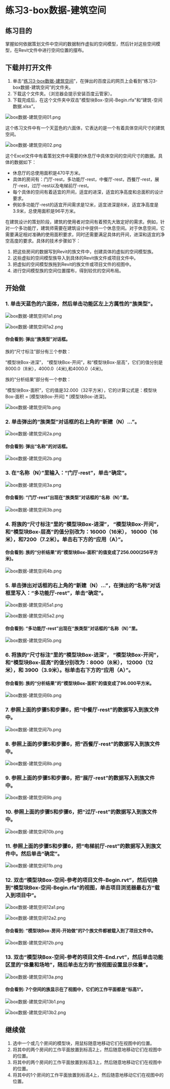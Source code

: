 # 练习3-box数据-建筑空间

## 练习目的

掌握如何依据策划文件中空间的数据制作虚拟的空间模型，然后针对这些空间模型，在Revit文件中进行空间位置的摆布。

## 下载并打开文件

1. 单击“[练习3-box数据-建筑空间](http://pan.baidu.com/s/1dDYyyDN)”，在弹出的百度云的网页上会看到“练习3-box数据-建筑空间”的文件夹。
2. 下载这个文件夹。（浏览器会提示安装百度云管家）。
3. 下载完成后，在这个文件夹中双击"模型块Box-空间-Begin.rfa"和“建筑-空间数据.xlsx”。

![box数据-建筑空间01.png](/images/box数据-建筑空间/box数据-建筑空间01.png)

这个练习文件中有一个天蓝色的六面体，它表达的是一个有着具体空间尺寸的建筑空间。

![box数据-建筑空间02.png](/images/box数据-建筑空间/box数据-建筑空间02.png)

这个Excel文件中有着策划文件中需要的休息厅中具体空间的空间尺寸的数据。具体的数据如下：

- 休息厅的总使用面积是470平方米。
- 具体的房间有：门厅-rest，多功能厅-rest，中餐厅-rest，西餐厅-rest，展厅-rest，过厅-rest以及电梯前厅-rest。
- 每个具体的空间有着适宜的开间，适宜的进深，适宜的净高度和总面积的设计要求。
- 例如多功能厅-rest的适宜开间需求是12米，适宜进深是8米，适宜净高度是3.9米，总使用面积是96平方米。

在建筑设计的策划阶段，建筑的使用者对空间有着预先大致定好的需求。例如，针对一个多功能厅，建筑师需要在建筑设计中提供一个休息空间。对于休息空间，它需要满足相对准确的使用面积要求，同时还需要满足具体的开间，进深和适宜的净空高度的要求。具体的技术步骤如下：

1. 把这些房间的数据写到Revit的族文件中，创建具体的虚拟的空间模型族。
2. 这些虚拟的空间模型族导入到具体的Revit族文件或项目文件中。
3. 把虚拟的空间模型族拖到Revit的族文件或项目文件的视图中。
4. 进行空间模型族的空间位置摆布，得到较优的空间布局。

## 开始做

### 1. 单击天蓝色的六面体，然后单击功能区左上方属性的"族类型"。

![box数据-建筑空间1a1.png](/images/box数据-建筑空间/box数据-建筑空间1a1.png)

![box数据-建筑空间1a2.png](/images/box数据-建筑空间/box数据-建筑空间1a2.png)

#### 你会看到: 弹出“族类型”对话框。

族的“尺寸标注”部分有三个参数：

“模型块Box-进深”， “模型块Box-开间”，和“模型块Box-层高”，它们的值分别是8000.0（8米），4000.0（4米),和4000.0（4米)。

族的“分析结果”部分有一个参数：

“模型块Box-面积”，它的值是32.000（32平方米），它的计算公式是：模型块Box-面积 = [模型块Box-开间] * [模型块Box-进深]。

![box数据-建筑空间1b.png](/images/box数据-建筑空间/box数据-建筑空间1b.png)

### 2. 单击弹出的“族类型”对话框的右上角的“新建（N）...”。

![box数据-建筑空间2a.png](/images/box数据-建筑空间/box数据-建筑空间2a.png)

#### 你会看到: 弹出“名称”的对话框。

![box数据-建筑空间2b.png](/images/box数据-建筑空间/box数据-建筑空间2b.png)

### 3. 在“名称（N）”里输入：“门厅-rest”，单击“确定”。

![box数据-建筑空间3a.png](/images/box数据-建筑空间/box数据-建筑空间3a.png)

#### 你会看到: “门厅-rest”出现在“族类型”对话框的“名称（N）”里。

![box数据-建筑空间3b.png](/images/box数据-建筑空间/box数据-建筑空间3b.png)

### 4. 将族的“尺寸标注”里的“模型块Box-进深”， “模型块Box-开间”，和“模型块Box-层高”的值分别改为：16000（16米）， 16000（16米），和7200（7.2米）。单击右下方的“应用（A）”。

#### 你会看到: 族的“分析结果”的“模型块Box-面积”的值变成了256.000(256平方米)。

![box数据-建筑空间4b.png](/images/box数据-建筑空间/box数据-建筑空间4b.png)

### 5. 单击弹出对话框的右上角的“新建（N）...”，在弹出的“名称”对话框里写入：“多功能厅-rest”，单击“确定”。

![box数据-建筑空间5a1.png](/images/box数据-建筑空间/box数据-建筑空间5a1.png)

![box数据-建筑空间5a2.png](/images/box数据-建筑空间/box数据-建筑空间5a2.png)

#### 你会看到: “多功能厅-rest”出现在“族类型”对话框的“名称（N）”里。

![box数据-建筑空间5b.png](/images/box数据-建筑空间/box数据-建筑空间5b.png)

### 6. 将族的“尺寸标注”里的“模型块Box-进深”， “模型块Box-开间”，和“模型块Box-层高”的值分别改为：8000（8米）， 12000（12米），和 3900（3.9米）。标单击右下方的“应用（A）”。

#### 你会看到: 族的“分析结果”的“模型块Box-面积”的值变成了96.000平方米。

![box数据-建筑空间6b.png](/images/box数据-建筑空间/box数据-建筑空间6b.png)

### 7. 参照上面的步骤5和步骤6，把“中餐厅-rest”的数据写入到族文件中。

![box数据-建筑空间7b.png](/images/box数据-建筑空间/box数据-建筑空间7b.png)

### 8. 参照上面的步骤5和步骤6，把“西餐厅-rest”的数据写入到族文件中。

![box数据-建筑空间8b.png](/images/box数据-建筑空间/box数据-建筑空间8b.png)

### 9. 参照上面的步骤5和步骤6，把“展厅-rest”的数据写入到族文件中。

![box数据-建筑空间9b.png](/images/box数据-建筑空间/box数据-建筑空间9b.png)

### 10. 参照上面的步骤5和步骤6，把“过厅-rest”的数据写入到族文件中。

![box数据-建筑空间10b.png](/images/box数据-建筑空间/box数据-建筑空间10b.png)

### 11. 参照上面的步骤5和步骤6，把“电梯前厅-rest”的数据写入到族文件中。然后单击“确定”。

![box数据-建筑空间11b.png](/images/box数据-建筑空间/box数据-建筑空间11b.png)

### 12. 双击“模型块Box-空间-参考的项目文件-Begin.rvt”，然后切换到“模型块Box-空间-Begin.rfa”的视图，单击项目浏览器最右方“载入到项目中”。

![box数据-建筑空间12a1.png](/images/box数据-建筑空间/box数据-建筑空间12a1.png)

![box数据-建筑空间12a2.png](/images/box数据-建筑空间/box数据-建筑空间12a2.png)

#### 你会看到: “模型块Box-房间-开始做”的7个族文件都被载入到了项目文件中。

![box数据-建筑空间12b.png](/images/box数据-建筑空间/box数据-建筑空间12b.png)

### 13. 双击“模型块Box-空间-参考的项目文件-End.rvt”，然后单击功能区里的“体量和场地”，随后单击左方的“按视图设置显示体量”。

![box数据-建筑空间13a.png](/images/box数据-建筑空间/box数据-建筑空间13a.png)

#### 你会看到: 7个空间的族显示在了视图中，它们的工作平面都是“标高1”。

![box数据-建筑空间13b1.png](/images/box数据-建筑空间/box数据-建筑空间13b1.png)

![box数据-建筑空间13b2.png](/images/box数据-建筑空间/box数据-建筑空间13b2.png)

## 继续做

1. 选中一个或几个房间的模型块，用鼠标随意地移动它们在视图中的位置。
2. 将其中的两个房间的工作平面放置到标高2上，然后随意地移动它们在视图中的位置。
3. 将其中的两个房间的工作平面放置到标高3上，然后随意地移动它们在视图中的位置。	
4. 将其中的1个房间的工作平面放置到标高4上，然后随意地移动它们在视图中的位置。
